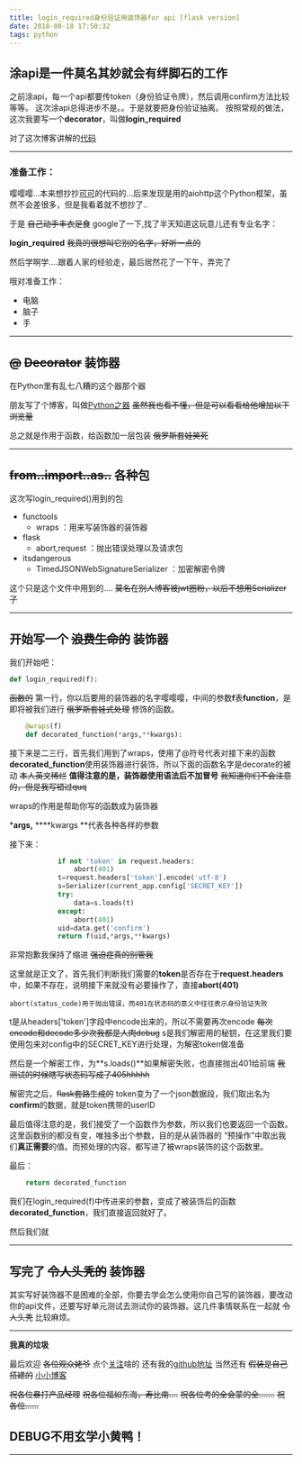 ```yaml
---
title: login_required身份验证用装饰器for api [flask version]
date: 2018-08-18 17:50:32
tags: python
---
```


## 涂api是一件莫名其妙就会有绊脚石的工作

之前涂api，每一个api都要传token（身份验证令牌），然后调用confirm方法比较等等。
这次涂api总得进步不是。。于是就要把身份验证抽离。
按照常规的做法，这次我要写一个**decorator**，叫做**login_required**

对了这次博客讲解的[代码](https://github.com/Muxi-X/work.muxixyz_be_auth/blob/shiina/work_muxixyz_app/decorator.py)

----
### 准备工作：
嘤嘤嘤...本来想抄抄[可可](https://github.com/Humbertzhang)的代码的...后来发现是用的aiohttp这个Python框架，虽然不会差很多，但是我看着就不想抄了..

于是 ~~自己动手丰衣足食~~ google了一下,找了半天知道这玩意儿还有专业名字：

**login_required**  ~~我真的很想叫它别的名字，好听一点的~~

然后学啊学....跟着人家的经验走，最后居然花了一下午，弄完了

哦对准备工作：

+ 电脑
+ 脑子
+ 手

-----
## ~~@~~  ~~Decorator~~  装饰器

在Python里有乱七八糟的这个器那个器

朋友写了个博客，叫做[Python之器](https://darren2017.github.io/2018/04/10/python-%E4%B9%8B%E5%99%A8/#more) ~~虽然我也看不懂，但是可以看看给他增加以下浏览量~~

总之就是作用于函数，给函数加一层包装  ~~俄罗斯套娃笑死~~

-----
## ~~from..import..as..~~ 各种包

这次写login_required()用到的包

+ functools
	+ wraps  ：用来写装饰器的装饰器
+ flask
	+ abort,request ：抛出错误处理以及请求包
+ itsdangerous
	+ TimedJSONWebSignatureSerializer ：加密解密令牌

这个只是这个文件中用到的.... ~~莫名在别人博客被jwt圈粉，以后不想用Serializer了~~

-----
## 开始写一个 ~~浪费生命的~~ 装饰器


我们开始吧：
```python
def login_required(f):
```
~~函数的~~ 第一行，你以后要用的装饰器的名字嘤嘤嘤，中间的参数**f**表**function**，是即将被我们进行 ~~俄罗斯套娃式处理~~ 修饰的函数。

```python
    @wraps(f)
    def decorated_function(*args,**kwargs):
```
接下来是二三行，首先我们用到了wraps，使用了@符号代表对接下来的函数**decorated_function**使用装饰器进行装饰，所以下面的函数名字是decorate的被动 ~~本人英文稀烂~~
**值得注意的是，装饰器使用语法后不加冒号** ~~我知道你们不会注意的，但是我写错过quq~~

wraps的作用是帮助你写的函数成为装饰器

***args,** ****kwargs **代表各种各样的参数

接下来：
```python
            if not 'token' in request.headers:
                abort(401)
            t=request.headers['token'].encode('utf-8')
            s=Serializer(current_app.config['SECRET_KEY'])
            try:
                data=s.loads(t)
            except:
                abort(401)
            uid=data.get('confirm')
            return f(uid,*args,**kwargs)
```
非常抱歉我保持了缩进 ~~强迫症真的别管我~~

这里就是正文了，首先我们判断我们需要的**token**是否存在于**request.headers**中，如果不存在，说明接下来就没有必要操作了，直接**abort(401)**

	abort(status_code)用于抛出错误，而401在状态码的意义中往往表示身份验证失败

t是从headers['token']字段中encode出来的，所以不需要再次encode ~~每次encode和decode多少次我都是人肉debug~~
s是我们解密用的秘钥，在这里我们要使用包来对config中的SECRET_KEY进行处理，为解密token做准备

然后是一个解密工作，为**s.loads()**如果解密失败，也直接抛出401给前端 ~~我测试的时候瞎写状态码写成了405hhhhh~~

解密完之后，~~flask套路生成的~~ token变为了一个json数据段，我们取出名为**confirm**的数据，就是token携带的userID

最后值得注意的是，我们接受了一个函数作为参数，所以我们也要返回一个函数。这里函数别的都没有变，唯独多出个参数，目的是从装饰器的 “预操作”中取出我们**真正需要**的值。而预处理的内容，都写进了被wraps装饰的这个函数里。

最后：
```python
    return decorated_function
```

我们在login_required(f)中传进来的参数，变成了被装饰后的函数**decorated_function**，我们直接返回就好了。

然后我们就

-----
## 写完了 ~~令人头秃的~~ 装饰器

其实写好装饰器不是困难的全部，你要去学会怎么使用你自己写的装饰器，要改动你的api文件，还要写好单元测试去测试你的装饰器。这几件事情联系在一起就 ~~令人头秃~~ 比较麻烦。

-----

**我真的垃圾**

最后欢迎 ~~各位观众姥爷~~ 点个[关注](https://blog.csdn.net/Shiina_Orez)啥的
还有我的[github地址](https://github.com/ShiinaOrez)
当然还有 ~~假装是自己搭建的~~ [小小博客](shiinaorez.github.io)

~~祝各位暴打产品经理~~
 ~~祝各位福如东海，寿比南....~~
 ~~祝各位考的全会蒙的全.......~~
 ~~祝各位......~~

DEBUG不用玄学小黄鸭！
-----

------
